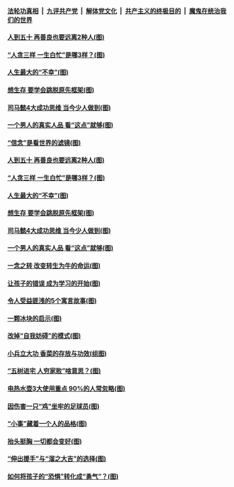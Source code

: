 

####  [法轮功真相](../../../../basic/blob/master/README.md?t=02200001) &nbsp;|&nbsp; [九评共产党](../../../../9ping.md/blob/master/README.md?t=02200001) &nbsp;|&nbsp; [解体党文化](../../../../jtdwh.md/blob/master/README.md?t=02200001)  &nbsp;|&nbsp; [共产主义的终极目的](../../../../gczydzjmd.md/blob/master/README.md?t=02200001) &nbsp;|&nbsp; [魔鬼在统治我们的世界](../../../../mgztzwmdsj.md/blob/master/README.md?t=02200001) 

#### [人到五十 再善良也要远离2种人(图)](../pages/p8/963032.md?t=02200001) 

#### [“人贪三样 一生白忙”是哪3样？(图)](../pages/p8/962941.md?t=02200001) 

#### [人生最大的“不幸”(图)](../pages/p8/962745.md?t=02200001) 

#### [想生存 要学会跳脱原先框架(图)](../pages/p8/962935.md?t=02200001) 

#### [司马懿4大成功思维 当今少人做到(图)](../pages/p8/962919.md?t=02200001) 

#### [一个男人的真实人品 看“这点”就够(图)](../pages/p8/962894.md?t=02200001) 

#### [“信念”是看世界的滤镜(图)](../pages/p8/963052.md?t=02200001) 

#### [人到五十 再善良也要远离2种人(图)](../pages/p8/963032.md?t=02200001) 

#### [“人贪三样 一生白忙”是哪3样？(图)](../pages/p8/962941.md?t=02200001) 

#### [人生最大的“不幸”(图)](../pages/p8/962745.md?t=02200001) 

#### [想生存 要学会跳脱原先框架(图)](../pages/p8/962935.md?t=02200001) 

#### [司马懿4大成功思维 当今少人做到(图)](../pages/p8/962919.md?t=02200001) 

#### [一个男人的真实人品 看“这点”就够(图)](../pages/p8/962894.md?t=02200001) 

#### [一念之转 改变转生为牛的命运(图)](../pages/p8/962763.md?t=02200001) 

#### [让孩子的错误 成为学习的开始(图)](../pages/p8/962818.md?t=02200001) 

#### [令人受益匪浅的5个寓言故事(图)](../pages/p8/962739.md?t=02200001) 

#### [一颗冰块的启示(图)](../pages/p8/962707.md?t=02200001) 

#### [改掉“自我妨碍”的模式(图)](../pages/p8/962702.md?t=02200001) 

#### [小兵立大功 香菜的存放与功效(组图)](../pages/p8/962646.md?t=02200001) 

#### [“五树进宅 人穷家败”啥意思？(图)](../pages/p8/962665.md?t=02200001) 

#### [电热水壶3大使用重点 90%的人常忽略(图)](../pages/p8/962591.md?t=02200001) 

#### [因伤害一只“鸡”坐牢的足球员(图)](../pages/p8/962001.md?t=02200001) 

#### [“小事”藏着一个人的品格(图)](../pages/p8/962556.md?t=02200001) 

#### [抬头挺胸 一切都会变好(图)](../pages/p8/962473.md?t=02200001) 

#### [“伸出援手”与“溜之大吉”的选择(图)](../pages/p8/962022.md?t=02200001) 

#### [如何将孩子的“恐惧”转化成“勇气”？(图)](../pages/p8/962464.md?t=02200001) 

